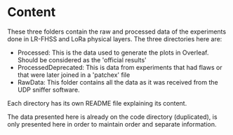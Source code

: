 # Content

These three folders contain the raw and processed data of the experiments done in LR-FHSS and LoRa physical layers.
The three directories here are:
* Processed: This is the data used to generate the plots in Overleaf. Should be considered as the 'official results'
* ProcessedDeprecated: This is data from experiments that had flaws or that were later joined in a 'patchex' file
* RawData: This folder contains all the data as it was received from the UDP sniffer software.

Each directory has its own README file explaining its content.

The data presented here is already on the code directory (duplicated), is only presented here in order to maintain order and separate information.